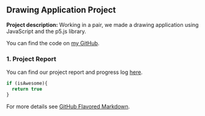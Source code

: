 ## Drawing Application Project 

**Project description:** Working in a pair, we made a drawing application using JavaScript and the p5.js library. 

You can find the code on [my GitHub](https://github.com/ysmnpksy/drawing_application).

### 1. Project Report 

You can find our project report and progress log [here](.pdf/DrawingAppReport.pdf).

```javascript
if (isAwesome){
  return true
}
```


For more details see [GitHub Flavored Markdown](https://guides.github.com/features/mastering-markdown/).
